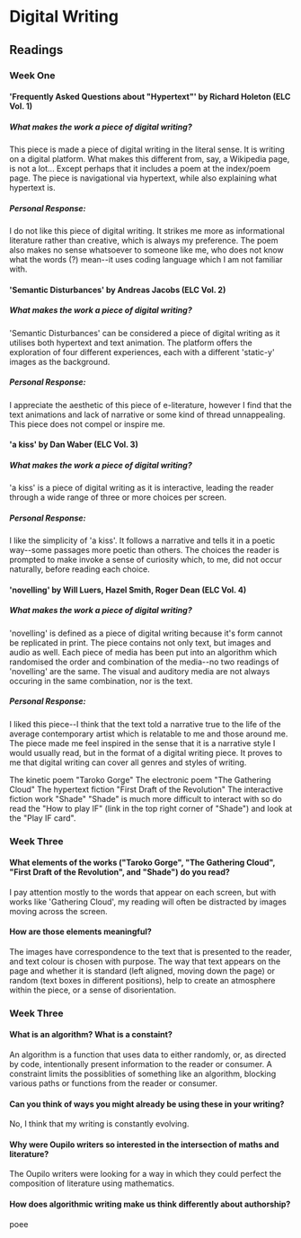 # Digital Writing
## Readings

### Week One

#### 'Frequently Asked Questions about "Hypertext"' by Richard Holeton (ELC Vol. 1)

##### What makes the work a piece of digital writing?

<p>This piece is made a piece of digital writing in the literal sense. It is writing on a digital platform. What makes this different from, say, a Wikipedia page, is not a lot... Except perhaps that it includes a poem at the index/poem page. The piece is navigational via hypertext, while also explaining what hypertext is.</p>

##### Personal Response:

<p>I do not like this piece of digital writing. It strikes me more as informational literature rather than creative, which is always my preference. The poem also makes no sense whatsoever to someone like me, who does not know what the words (?) mean--it uses coding language which I am not familiar with.</p>

#### 'Semantic Disturbances' by Andreas Jacobs (ELC Vol. 2)

##### What makes the work a piece of digital writing?

<p>'Semantic Disturbances' can be considered a piece of digital writing as it utilises both hypertext and text animation. The platform offers the exploration of four different experiences, each with a different 'static-y' images as the background.</p>

##### Personal Response:

<p>I appreciate the aesthetic of this piece of e-literature, however I find that the text animations and lack of narrative or some kind of thread unnappealing. This piece does not compel or inspire me.</p>

#### 'a kiss' by Dan Waber (ELC Vol. 3)

##### What makes the work a piece of digital writing?

<p>'a kiss' is a piece of digital writing as it is interactive, leading the reader through a wide range of three or more choices per screen.</p>

##### Personal Response:

<p>I like the simplicity of 'a kiss'. It follows a narrative and tells it in a poetic way--some passages more poetic than others. The choices the reader is prompted to make invoke a sense of curiosity which, to me, did not occur naturally, before reading each choice.</p>

#### 'novelling' by Will Luers, Hazel Smith, Roger Dean (ELC Vol. 4)

##### What makes the work a piece of digital writing?

<p>'novelling' is defined as a piece of digital writing because it's form cannot be replicated in print. The piece contains not only text, but images and audio as well. Each piece of media has been put into an algorithm which randomised the order and combination of the media--no two readings of 'novelling' are the same. The visual and auditory media are not always occuring in the same combination, nor is the text.</p>

##### Personal Response:

<p>I liked this piece--I think that the text told a narrative true to the life of the average contemporary artist which is relatable to me and those around me. The piece made me feel inspired in the sense that it is a narrative style I would usually read, but in the format of a digital writing piece. It proves to me that digital writing can cover all genres and styles of writing. </p>

The kinetic poem "Taroko Gorge"
The electronic poem "The Gathering Cloud"
The hypertext fiction "First Draft of the Revolution"
The interactive fiction work "Shade"
"Shade" is much more difficult to interact with so do read the "How to play IF" (link in the top right corner of "Shade") and look at the "Play IF card".

### Week Three

#### What elements of the works ("Taroko Gorge", "The Gathering Cloud", "First Draft of the Revolution", and "Shade") do you read? 

<p>I pay attention mostly to the words that appear on each screen, but with works like 'Gathering Cloud', my reading will often be distracted by images moving across the screen.</p>

#### How are those elements meaningful?

<p>The images have correspondence to the text that is presented to the reader, and text colour is chosen with purpose. The way that text appears on the page and whether it is standard (left aligned, moving down the page) or random (text boxes in different positions), help to create an atmosphere within the piece, or a sense of disorientation.</p>

### Week Three

#### What is an algorithm? What is a constaint?

<p>An algorithm is a function that uses data to either randomly, or, as directed by code, intentionally present information to the reader or consumer. A constraint limits the possiblities of something like an algorithm, blocking various paths or functions from the reader or consumer.</p>

#### Can you think of ways you might already be using these in your writing?

<p>No, I think that my writing is constantly evolving.</p>

#### Why were Oupilo writers so interested in the intersection of maths and literature?

<p>The Oupilo writers were looking for a way in which they could perfect the composition of literature using mathematics.</p>

#### How does algorithmic writing make us think differently about authorship?

<p>poee</p>
